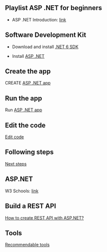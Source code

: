 ## Playlist ASP .NET for beginners
- ASP .NET Introduction: [link](https://www.youtube.com/watch?v=lE8NdaX97m0&list=PLdo4fOcmZ0oW8nviYduHq7bmKode-p8Wy)

## Software Development Kit
- Download and install [.NET 6 SDK](https://download.visualstudio.microsoft.com/download/pr/1d8ab392-e8aa-4c0b-a1d3-15b76aea41b8/80b4b613d23193ef955c132b18d39526/dotnet-sdk-6.0.300-win-arm64.exe)

- Install [ASP .NET](https://dotnet.microsoft.com/en-us/learn/aspnet/hello-world-tutorial/install)

## Create the app
CREATE [ASP .NET app](https://dotnet.microsoft.com/en-us/learn/aspnet/hello-world-tutorial/create)

## Run the app
Run [ASP .NET app](https://dotnet.microsoft.com/en-us/learn/aspnet/hello-world-tutorial/run)

## Edit the code
[Edit code](https://dotnet.microsoft.com/en-us/learn/aspnet/hello-world-tutorial/modify)

## Following steps
[Next steps](https://dotnet.microsoft.com/en-us/learn/aspnet/hello-world-tutorial/next)

## ASP.NET  
W3 Schools: [link](https://www.w3schools.com/asp/default.asp)

## Build a REST API
[How to create REST API with ASP.NET?](https://docs.microsoft.com/es-es/learn/modules/build-web-api-aspnet-core/?WT.mc_id=dotnet-35129-website)

## Tools
[Recommendable tools](https://dotnet.microsoft.com/en-us/platform/tools)